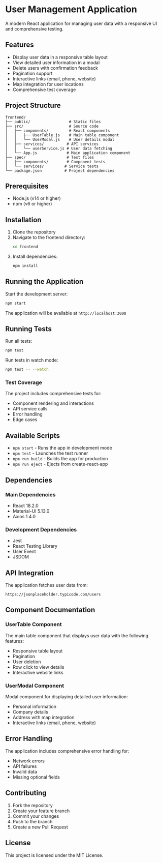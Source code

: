 # User Management Application

A modern React application for managing user data with a responsive UI and comprehensive testing.

## Features

- Display user data in a responsive table layout
- View detailed user information in a modal
- Delete users with confirmation feedback
- Pagination support
- Interactive links (email, phone, website)
- Map integration for user locations
- Comprehensive test coverage

## Project Structure

```
frontend/
├── public/                 # Static files
├── src/                    # Source code
│   ├── components/         # React components
│   │   ├── UserTable.js    # Main table component
│   │   └── UserModal.js    # User details modal
│   ├── services/          # API services
│   │   └── userService.js # User data fetching
│   └── App.js             # Main application component
├── spec/                  # Test files
│   ├── components/        # Component tests
│   └── services/         # Service tests
└── package.json          # Project dependencies
```

## Prerequisites

- Node.js (v14 or higher)
- npm (v6 or higher)

## Installation

1. Clone the repository
2. Navigate to the frontend directory:
   ```bash
   cd frontend
   ```
3. Install dependencies:
   ```bash
   npm install
   ```

## Running the Application

Start the development server:
```bash
npm start
```

The application will be available at `http://localhost:3000`

## Running Tests

Run all tests:
```bash
npm test
```

Run tests in watch mode:
```bash
npm test -- --watch
```

### Test Coverage

The project includes comprehensive tests for:
- Component rendering and interactions
- API service calls
- Error handling
- Edge cases

## Available Scripts

- `npm start` - Runs the app in development mode
- `npm test` - Launches the test runner
- `npm run build` - Builds the app for production
- `npm run eject` - Ejects from create-react-app

## Dependencies

### Main Dependencies
- React 18.2.0
- Material-UI 5.13.0
- Axios 1.4.0

### Development Dependencies
- Jest
- React Testing Library
- User Event
- JSDOM

## API Integration

The application fetches user data from:
```
https://jsonplaceholder.typicode.com/users
```

## Component Documentation

### UserTable Component

The main table component that displays user data with the following features:
- Responsive table layout
- Pagination
- User deletion
- Row click to view details
- Interactive website links

### UserModal Component

Modal component for displaying detailed user information:
- Personal information
- Company details
- Address with map integration
- Interactive links (email, phone, website)

## Error Handling

The application includes comprehensive error handling for:
- Network errors
- API failures
- Invalid data
- Missing optional fields

## Contributing

1. Fork the repository
2. Create your feature branch
3. Commit your changes
4. Push to the branch
5. Create a new Pull Request

## License

This project is licensed under the MIT License. 